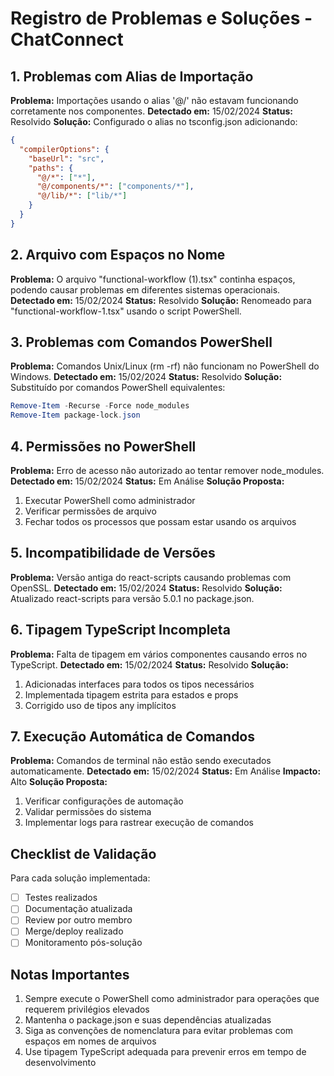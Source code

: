# Registro de Problemas e Soluções - ChatConnect

## 1. Problemas com Alias de Importação
**Problema:** Importações usando o alias '@/' não estavam funcionando corretamente nos componentes.
**Detectado em:** 15/02/2024
**Status:** Resolvido
**Solução:** Configurado o alias no tsconfig.json adicionando:
```json
{
  "compilerOptions": {
    "baseUrl": "src",
    "paths": {
      "@/*": ["*"],
      "@/components/*": ["components/*"],
      "@/lib/*": ["lib/*"]
    }
  }
}
```

## 2. Arquivo com Espaços no Nome
**Problema:** O arquivo "functional-workflow (1).tsx" continha espaços, podendo causar problemas em diferentes sistemas operacionais.
**Detectado em:** 15/02/2024
**Status:** Resolvido
**Solução:** Renomeado para "functional-workflow-1.tsx" usando o script PowerShell.

## 3. Problemas com Comandos PowerShell
**Problema:** Comandos Unix/Linux (rm -rf) não funcionam no PowerShell do Windows.
**Detectado em:** 15/02/2024
**Status:** Resolvido
**Solução:** Substituído por comandos PowerShell equivalentes:
```powershell
Remove-Item -Recurse -Force node_modules
Remove-Item package-lock.json
```

## 4. Permissões no PowerShell
**Problema:** Erro de acesso não autorizado ao tentar remover node_modules.
**Detectado em:** 15/02/2024
**Status:** Em Análise
**Solução Proposta:** 
1. Executar PowerShell como administrador
2. Verificar permissões de arquivo
3. Fechar todos os processos que possam estar usando os arquivos

## 5. Incompatibilidade de Versões
**Problema:** Versão antiga do react-scripts causando problemas com OpenSSL.
**Detectado em:** 15/02/2024
**Status:** Resolvido
**Solução:** Atualizado react-scripts para versão 5.0.1 no package.json.

## 6. Tipagem TypeScript Incompleta
**Problema:** Falta de tipagem em vários componentes causando erros no TypeScript.
**Detectado em:** 15/02/2024
**Status:** Resolvido
**Solução:** 
1. Adicionadas interfaces para todos os tipos necessários
2. Implementada tipagem estrita para estados e props
3. Corrigido uso de tipos any implícitos

## 7. Execução Automática de Comandos
**Problema:** Comandos de terminal não estão sendo executados automaticamente.
**Detectado em:** 15/02/2024
**Status:** Em Análise
**Impacto:** Alto
**Solução Proposta:** 
1. Verificar configurações de automação
2. Validar permissões do sistema
3. Implementar logs para rastrear execução de comandos

## Checklist de Validação
Para cada solução implementada:
- [ ] Testes realizados
- [ ] Documentação atualizada
- [ ] Review por outro membro
- [ ] Merge/deploy realizado
- [ ] Monitoramento pós-solução

## Notas Importantes
1. Sempre execute o PowerShell como administrador para operações que requerem privilégios elevados
2. Mantenha o package.json e suas dependências atualizadas
3. Siga as convenções de nomenclatura para evitar problemas com espaços em nomes de arquivos
4. Use tipagem TypeScript adequada para prevenir erros em tempo de desenvolvimento 